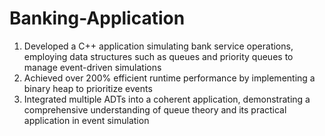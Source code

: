 # Banking-Application

1. Developed a C++ application simulating bank service operations, employing data structures such as queues and
   priority queues to manage event-driven simulations
2. Achieved over 200% efficient runtime performance by implementing a binary heap to prioritize events
3. Integrated multiple ADTs into a coherent application, demonstrating a comprehensive understanding of queue
   theory and its practical application in event simulation
